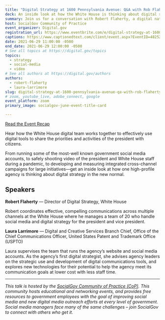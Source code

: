 ```yaml
---
title: "Digital Strategy at 1600 Pennsylvania Avenue: Q&A with Rob Flaherty, White House Director of Digital Strategy"
deck: An inside look at how the White House is thinking about digital strategy in the new normal.
summary: Join us for a conversation with Robert Flaherty, a digital native leading digital strategy at the White House.
host: SocialGov Community of Practice
event_organizer: Digital.gov
registration_url: https://www.eventbrite.com/e/digital-strategy-at-1600-pennsylvania-avenue-qa-with-rob-flaherty-tickets-160639297463
captions: https://www.captionedtext.com/client/event.aspx?EventID=4825228&CustomerID=321
date: 2021-06-29 11:00:00 -0500
end_date: 2021-06-29 12:00:00 -0500
# See all topics at https://digital.gov/topics
topics:
  - strategy
  - social-media
  - video
# See all authors at https://digital.gov/authors
authors:
  - robert-flaherty
  - laura-larrimore
slug: digital-strategy-at-1600-pennsylvania-avenue-qa-with-rob-flaherty-white-house-director-of-digital-strategy
# zoom, youtube_live, adobe_connect, google
event_platform: zoom
primary_image: socialgov-june-event-title-card

---
```


[Read the Event Recap](https://digital.gov/2021/08/18/key-insights-from-the-white-house-director-of-digital-strategy-robert-flaherty/)

Hear how the White House digital team works together to effectively use digital tools to share the priorities and activities of the president with citizens.

From running some of the most-well known government social media accounts, to safely shooting video of the president and White House staff during a pandemic, to developing and measuring integrated cross-channel campaigns for large initiatives&mdash;get an inside look at how one high-profile agency is thinking about digital strategy in the new normal.

## Speakers

**Robert Flaherty** — Director of Digital Strategy, White House

Robert coordinates effective, compelling communications across multiple channels at the White House where he manages a team of 20 who handle social media and digital strategy for the president and vice president.

**Laura Larrimore** — Digital and Creative Services Branch Chief, Office of the Chief Communications Officer, United States Patent and Trademark Office (USPTO)

Laura supervises the team that runs the agency’s website and social media accounts. As the agency’s first digital strategist, she advises agency leaders on the strategic use and development of digital communications tools, and explores new technologies for their potential to help the agency meet its communication goals at lower cost with less staff time.

- - -

*This talk is hosted by the [SocialGov Community of Practice (CoP)](https://digital.gov/communities/social-media/). This community hosts educational and networking events, and provides free resources to government employees with the goal of improving social media and new digital media outreach efforts at every level of government. Social media managers face many of the same challenges – join SocialGov to connect with others who get it.*

